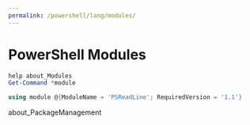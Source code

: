 ```yaml
---
permalink: /powershell/lang/modules/
---
```


# PowerShell Modules

```powershell
help about_Modules
Get-Command *module
```


```powershell
using module @{ModuleName = 'PSReadLine'; RequiredVersion = '1.1'}
```

about_PackageManagement
